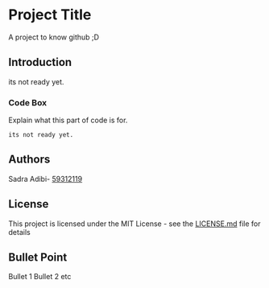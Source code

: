 # Project Title

A project to know github ;D

## Introduction

its not ready yet.


### Code Box 

Explain what this part of code is for.

```
its not ready yet.
```



## Authors

 Sadra Adibi- [59312119](httpsgithub.comsadraadibi)

## License

This project is licensed under the MIT License - see the [LICENSE.md](LICENSE.md) file for details

## Bullet Point

 Bullet 1
 Bullet 2
 etc